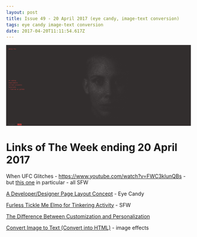```yaml
---
layout: post
title: Issue 49 - 20 April 2017 (eye candy, image-text conversion)
tags: eye candy image-text conversion
date: 2017-04-20T11:11:54.617Z
---
```

![When UFC Glitches](/assets/uploads/issue-49.png "When UFC Glitches")

# Links of The Week ending 20 April 2017

When UFC Glitches - <a href="https://www.youtube.com/watch?v=FWC3klunQBs" target="_blank">https://www.youtube.com/watch?v=FWC3klunQBs</a> - but <a href="https://media.giphy.com/media/xUA7aLMX0j1RNO2xEs/giphy.gif">this one</a> in particular - all SFW

<a href="https://tympanus.net/Development/DeveloperDesignerPageLayout/" target="_blank">A Developer/Designer Page Layout Concept</a> - Eye Candy

<a href="https://www.youtube.com/watch?v=gg5VSUOlBxA" target="_blank">Furless Tickle Me Elmo for Tinkering Activity</a> - SFW

<a href="https://uxplanet.org/the-difference-between-customization-and-personalization-624ddd70b163" target="_blank">The Difference Between Customization and Personalization</a>

<a href="http://www.text-image.com/convert/" target="_blank">Convert Image to Text (Convert into HTML)</a> - image effects